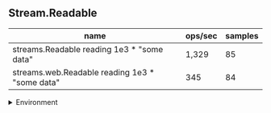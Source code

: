 ## Stream.Readable

|name|ops/sec|samples|
|-|-|-|
|streams.Readable reading 1e3 * "some data"|1,329|85|
|streams.web.Readable reading 1e3 * "some data"|345|84|


<details>
<summary>Environment</summary>

* __Machine:__ linux x64 | 2 vCPUs | 6.8GB Mem
* __Run:__ Tue Oct 10 2023 21:48:55 GMT+0000 (Coordinated Universal Time)
</details>

<!--
{"environment":{"platform":"linux","arch":"x64","cpus":2,"totalMemory":6.759757995605469},"benchmarks":"[{\"timeStamp\":1696974529165,\"currentTarget\":{\"0\":{\"name\":\"streams.Readable reading 1e3 * \\\"some data\\\"\",\"options\":{\"async\":false,\"defer\":true,\"delay\":0.005,\"initCount\":1,\"maxTime\":5,\"minSamples\":5,\"minTime\":0.05},\"async\":false,\"defer\":true,\"delay\":0.005,\"initCount\":1,\"maxTime\":5,\"minSamples\":5,\"minTime\":0.05,\"id\":1,\"stats\":{\"moe\":0.0001448036592383155,\"rme\":19.24369737773262,\"sem\":0.00007387941797873241,\"deviation\":0.0006811345785338468,\"mean\":0.0007524731676869518,\"sample\":[0.00692302275,0.0012053194324324326,0.0007021911621621622,0.0008095760125000001,0.0006266590875,0.0006795634,0.000658631925,0.0008922906375,0.0006747546,0.0006733445875,0.0007472203625,0.000700616125,0.0006372392125,0.0006548306375,0.0006553694,0.0006719045625,0.00069883235,0.00067992965,0.0007185125625000001,0.0006645819875,0.0006553918875,0.000700846125,0.0006791784,0.000688132225,0.0006854822,0.000667235775,0.0006554406375,0.0006645219875,0.0006579944124999999,0.0006508406,0.0006594731875,0.0006318103999999999,0.0006452080374999999,0.0006978548375,0.0006683270249999999,0.0006801833999999999,0.000644323025,0.000625180325,0.0006407229875,0.00065181935,0.0006327191625,0.0006741708375,0.00066040195,0.000786977025,0.00064180675,0.0006333029125,0.00064186675,0.0006531918625,0.000653261875,0.0007040424,0.0006559843874999999,0.000654409375,0.0006694020375,0.000677117125,0.0006834309375,0.000644120525,0.00065132935,0.00067544085,0.0006620819625,0.000663479475,0.000673277075,0.0006616019499999999,0.000670208325,0.0006470418875,0.0006275604249999999,0.0006402243125,0.0006483669125,0.0006375580375,0.000640858075,0.0006467918875,0.0006610695374999999,0.0006609345375,0.0007153451125,0.0007130250875,0.0008590228875,0.0006721121499999999,0.0006586382624999999,0.0006557294749999999,0.0006772572,0.0006518451975308641,0.0006680626666666667,0.0006619465432098766,0.000643850061728395,0.0006566205802469136,0.0006683762469135802],\"variance\":4.639443140744812e-7},\"times\":{\"cycle\":0.0609503265826431,\"elapsed\":6.096,\"period\":0.0007524731676869518,\"timeStamp\":1696974523069},\"_timerId\":{\"_idleTimeout\":5,\"_idlePrev\":null,\"_idleNext\":null,\"_idleStart\":128,\"_repeat\":null,\"_destroyed\":true},\"events\":{\"complete\":[]},\"running\":false,\"count\":81,\"cycles\":5,\"hz\":1328.9510416350497},\"1\":{\"name\":\"streams.web.Readable reading 1e3 * \\\"some data\\\"\",\"options\":{\"async\":false,\"defer\":true,\"delay\":0.005,\"initCount\":1,\"maxTime\":5,\"minSamples\":5,\"minTime\":0.05},\"async\":false,\"defer\":true,\"delay\":0.005,\"initCount\":1,\"maxTime\":5,\"minSamples\":5,\"minTime\":0.05,\"id\":2,\"stats\":{\"moe\":0.00003563699739196876,\"rme\":1.2284666856331825,\"sem\":0.000018182141526514676,\"deviation\":0.00016664207968330685,\"mean\":0.0029009331558389443,\"sample\":[0.0030375264705882355,0.002857052666666667,0.0029745982777777775,0.0030411045555555553,0.0033433633888888888,0.0031784560555555555,0.003344196722222222,0.0029638370555555554,0.0029482980555555556,0.0030209377222222226,0.0029314311666666665,0.0028059909444444445,0.002899942,0.003310901888888889,0.002992654055555556,0.002893375222222222,0.002949489315789474,0.0028798674736842103,0.0027781769473684214,0.0028061667368421053,0.002774540052631579,0.0029509156315789473,0.002856772526315789,0.002774703210526316,0.002827866894736842,0.002750508210526316,0.0027495871578947367,0.0027379606842105266,0.00281396152631579,0.0028661884210526315,0.0027318606315789476,0.0027965297368421054,0.0029076835789473687,0.002822051105263158,0.0027680083684210525,0.002779182210526316,0.002729681684210526,0.0027201236842105264,0.0027480871052631578,0.003053143,0.0028069035263157895,0.002718207894736842,0.002716897315789474,0.0026934865789473685,0.002860640947368421,0.0029085625263157895,0.002784977052631579,0.002816908947368421,0.0027965403157894737,0.002800771894736842,0.002876783210526316,0.002725423736842105,0.0027957718421052634,0.0029597473157894735,0.0028517514210526316,0.0028098825789473684,0.0028481355789473682,0.0028545251052631577,0.0028629462631578947,0.002731839578947368,0.002867198947368421,0.0027989824210526318,0.0030117215263157893,0.0029017414210526313,0.003091332894736842,0.0028453513157894734,0.0028190826315789472,0.0028837043684210527,0.003482784473684211,0.0030120215263157897,0.0028245195263157893,0.002863562052631579,0.0033573619999999996,0.0028730674210526315,0.0030180215789473684,0.002809487789473684,0.0028373196842105264,0.0028162984210526316,0.003238587105263158,0.0032357186315789474,0.0028008456315789473,0.0028067035789473686,0.0029775632631578947,0.003167981105263158],\"variance\":2.7769582721177588e-8},\"times\":{\"cycle\":0.05511772996093994,\"elapsed\":5.966,\"period\":0.0029009331558389443,\"timeStamp\":1696974529185},\"_timerId\":{\"_idleTimeout\":5,\"_idlePrev\":null,\"_idleNext\":null,\"_idleStart\":6245,\"_repeat\":null,\"_destroyed\":true},\"events\":{\"complete\":[]},\"running\":false,\"count\":19,\"cycles\":5,\"hz\":344.7166640111023},\"options\":{},\"events\":{\"start\":[null],\"cycle\":[null,null],\"complete\":[null,null]},\"length\":2,\"running\":false},\"type\":\"cycle\",\"target\":{\"name\":\"streams.Readable reading 1e3 * \\\"some data\\\"\",\"options\":{\"async\":false,\"defer\":true,\"delay\":0.005,\"initCount\":1,\"maxTime\":5,\"minSamples\":5,\"minTime\":0.05},\"async\":false,\"defer\":true,\"delay\":0.005,\"initCount\":1,\"maxTime\":5,\"minSamples\":5,\"minTime\":0.05,\"id\":1,\"stats\":{\"moe\":0.0001448036592383155,\"rme\":19.24369737773262,\"sem\":0.00007387941797873241,\"deviation\":0.0006811345785338468,\"mean\":0.0007524731676869518,\"sample\":[0.00692302275,0.0012053194324324326,0.0007021911621621622,0.0008095760125000001,0.0006266590875,0.0006795634,0.000658631925,0.0008922906375,0.0006747546,0.0006733445875,0.0007472203625,0.000700616125,0.0006372392125,0.0006548306375,0.0006553694,0.0006719045625,0.00069883235,0.00067992965,0.0007185125625000001,0.0006645819875,0.0006553918875,0.000700846125,0.0006791784,0.000688132225,0.0006854822,0.000667235775,0.0006554406375,0.0006645219875,0.0006579944124999999,0.0006508406,0.0006594731875,0.0006318103999999999,0.0006452080374999999,0.0006978548375,0.0006683270249999999,0.0006801833999999999,0.000644323025,0.000625180325,0.0006407229875,0.00065181935,0.0006327191625,0.0006741708375,0.00066040195,0.000786977025,0.00064180675,0.0006333029125,0.00064186675,0.0006531918625,0.000653261875,0.0007040424,0.0006559843874999999,0.000654409375,0.0006694020375,0.000677117125,0.0006834309375,0.000644120525,0.00065132935,0.00067544085,0.0006620819625,0.000663479475,0.000673277075,0.0006616019499999999,0.000670208325,0.0006470418875,0.0006275604249999999,0.0006402243125,0.0006483669125,0.0006375580375,0.000640858075,0.0006467918875,0.0006610695374999999,0.0006609345375,0.0007153451125,0.0007130250875,0.0008590228875,0.0006721121499999999,0.0006586382624999999,0.0006557294749999999,0.0006772572,0.0006518451975308641,0.0006680626666666667,0.0006619465432098766,0.000643850061728395,0.0006566205802469136,0.0006683762469135802],\"variance\":4.639443140744812e-7},\"times\":{\"cycle\":0.0609503265826431,\"elapsed\":6.096,\"period\":0.0007524731676869518,\"timeStamp\":1696974523069},\"_timerId\":{\"_idleTimeout\":5,\"_idlePrev\":null,\"_idleNext\":null,\"_idleStart\":128,\"_repeat\":null,\"_destroyed\":true},\"events\":{\"complete\":[]},\"running\":false,\"count\":81,\"cycles\":5,\"hz\":1328.9510416350497},\"aborted\":false},{\"timeStamp\":1696974535151,\"currentTarget\":{\"0\":{\"name\":\"streams.Readable reading 1e3 * \\\"some data\\\"\",\"options\":{\"async\":false,\"defer\":true,\"delay\":0.005,\"initCount\":1,\"maxTime\":5,\"minSamples\":5,\"minTime\":0.05},\"async\":false,\"defer\":true,\"delay\":0.005,\"initCount\":1,\"maxTime\":5,\"minSamples\":5,\"minTime\":0.05,\"id\":1,\"stats\":{\"moe\":0.0001448036592383155,\"rme\":19.24369737773262,\"sem\":0.00007387941797873241,\"deviation\":0.0006811345785338468,\"mean\":0.0007524731676869518,\"sample\":[0.00692302275,0.0012053194324324326,0.0007021911621621622,0.0008095760125000001,0.0006266590875,0.0006795634,0.000658631925,0.0008922906375,0.0006747546,0.0006733445875,0.0007472203625,0.000700616125,0.0006372392125,0.0006548306375,0.0006553694,0.0006719045625,0.00069883235,0.00067992965,0.0007185125625000001,0.0006645819875,0.0006553918875,0.000700846125,0.0006791784,0.000688132225,0.0006854822,0.000667235775,0.0006554406375,0.0006645219875,0.0006579944124999999,0.0006508406,0.0006594731875,0.0006318103999999999,0.0006452080374999999,0.0006978548375,0.0006683270249999999,0.0006801833999999999,0.000644323025,0.000625180325,0.0006407229875,0.00065181935,0.0006327191625,0.0006741708375,0.00066040195,0.000786977025,0.00064180675,0.0006333029125,0.00064186675,0.0006531918625,0.000653261875,0.0007040424,0.0006559843874999999,0.000654409375,0.0006694020375,0.000677117125,0.0006834309375,0.000644120525,0.00065132935,0.00067544085,0.0006620819625,0.000663479475,0.000673277075,0.0006616019499999999,0.000670208325,0.0006470418875,0.0006275604249999999,0.0006402243125,0.0006483669125,0.0006375580375,0.000640858075,0.0006467918875,0.0006610695374999999,0.0006609345375,0.0007153451125,0.0007130250875,0.0008590228875,0.0006721121499999999,0.0006586382624999999,0.0006557294749999999,0.0006772572,0.0006518451975308641,0.0006680626666666667,0.0006619465432098766,0.000643850061728395,0.0006566205802469136,0.0006683762469135802],\"variance\":4.639443140744812e-7},\"times\":{\"cycle\":0.0609503265826431,\"elapsed\":6.096,\"period\":0.0007524731676869518,\"timeStamp\":1696974523069},\"_timerId\":{\"_idleTimeout\":5,\"_idlePrev\":null,\"_idleNext\":null,\"_idleStart\":128,\"_repeat\":null,\"_destroyed\":true},\"events\":{\"complete\":[]},\"running\":false,\"count\":81,\"cycles\":5,\"hz\":1328.9510416350497},\"1\":{\"name\":\"streams.web.Readable reading 1e3 * \\\"some data\\\"\",\"options\":{\"async\":false,\"defer\":true,\"delay\":0.005,\"initCount\":1,\"maxTime\":5,\"minSamples\":5,\"minTime\":0.05},\"async\":false,\"defer\":true,\"delay\":0.005,\"initCount\":1,\"maxTime\":5,\"minSamples\":5,\"minTime\":0.05,\"id\":2,\"stats\":{\"moe\":0.00003563699739196876,\"rme\":1.2284666856331825,\"sem\":0.000018182141526514676,\"deviation\":0.00016664207968330685,\"mean\":0.0029009331558389443,\"sample\":[0.0030375264705882355,0.002857052666666667,0.0029745982777777775,0.0030411045555555553,0.0033433633888888888,0.0031784560555555555,0.003344196722222222,0.0029638370555555554,0.0029482980555555556,0.0030209377222222226,0.0029314311666666665,0.0028059909444444445,0.002899942,0.003310901888888889,0.002992654055555556,0.002893375222222222,0.002949489315789474,0.0028798674736842103,0.0027781769473684214,0.0028061667368421053,0.002774540052631579,0.0029509156315789473,0.002856772526315789,0.002774703210526316,0.002827866894736842,0.002750508210526316,0.0027495871578947367,0.0027379606842105266,0.00281396152631579,0.0028661884210526315,0.0027318606315789476,0.0027965297368421054,0.0029076835789473687,0.002822051105263158,0.0027680083684210525,0.002779182210526316,0.002729681684210526,0.0027201236842105264,0.0027480871052631578,0.003053143,0.0028069035263157895,0.002718207894736842,0.002716897315789474,0.0026934865789473685,0.002860640947368421,0.0029085625263157895,0.002784977052631579,0.002816908947368421,0.0027965403157894737,0.002800771894736842,0.002876783210526316,0.002725423736842105,0.0027957718421052634,0.0029597473157894735,0.0028517514210526316,0.0028098825789473684,0.0028481355789473682,0.0028545251052631577,0.0028629462631578947,0.002731839578947368,0.002867198947368421,0.0027989824210526318,0.0030117215263157893,0.0029017414210526313,0.003091332894736842,0.0028453513157894734,0.0028190826315789472,0.0028837043684210527,0.003482784473684211,0.0030120215263157897,0.0028245195263157893,0.002863562052631579,0.0033573619999999996,0.0028730674210526315,0.0030180215789473684,0.002809487789473684,0.0028373196842105264,0.0028162984210526316,0.003238587105263158,0.0032357186315789474,0.0028008456315789473,0.0028067035789473686,0.0029775632631578947,0.003167981105263158],\"variance\":2.7769582721177588e-8},\"times\":{\"cycle\":0.05511772996093994,\"elapsed\":5.966,\"period\":0.0029009331558389443,\"timeStamp\":1696974529185},\"_timerId\":{\"_idleTimeout\":5,\"_idlePrev\":null,\"_idleNext\":null,\"_idleStart\":6245,\"_repeat\":null,\"_destroyed\":true},\"events\":{\"complete\":[]},\"running\":false,\"count\":19,\"cycles\":5,\"hz\":344.7166640111023},\"options\":{},\"events\":{\"start\":[null],\"cycle\":[null,null],\"complete\":[null,null]},\"length\":2,\"running\":false},\"type\":\"cycle\",\"target\":{\"name\":\"streams.web.Readable reading 1e3 * \\\"some data\\\"\",\"options\":{\"async\":false,\"defer\":true,\"delay\":0.005,\"initCount\":1,\"maxTime\":5,\"minSamples\":5,\"minTime\":0.05},\"async\":false,\"defer\":true,\"delay\":0.005,\"initCount\":1,\"maxTime\":5,\"minSamples\":5,\"minTime\":0.05,\"id\":2,\"stats\":{\"moe\":0.00003563699739196876,\"rme\":1.2284666856331825,\"sem\":0.000018182141526514676,\"deviation\":0.00016664207968330685,\"mean\":0.0029009331558389443,\"sample\":[0.0030375264705882355,0.002857052666666667,0.0029745982777777775,0.0030411045555555553,0.0033433633888888888,0.0031784560555555555,0.003344196722222222,0.0029638370555555554,0.0029482980555555556,0.0030209377222222226,0.0029314311666666665,0.0028059909444444445,0.002899942,0.003310901888888889,0.002992654055555556,0.002893375222222222,0.002949489315789474,0.0028798674736842103,0.0027781769473684214,0.0028061667368421053,0.002774540052631579,0.0029509156315789473,0.002856772526315789,0.002774703210526316,0.002827866894736842,0.002750508210526316,0.0027495871578947367,0.0027379606842105266,0.00281396152631579,0.0028661884210526315,0.0027318606315789476,0.0027965297368421054,0.0029076835789473687,0.002822051105263158,0.0027680083684210525,0.002779182210526316,0.002729681684210526,0.0027201236842105264,0.0027480871052631578,0.003053143,0.0028069035263157895,0.002718207894736842,0.002716897315789474,0.0026934865789473685,0.002860640947368421,0.0029085625263157895,0.002784977052631579,0.002816908947368421,0.0027965403157894737,0.002800771894736842,0.002876783210526316,0.002725423736842105,0.0027957718421052634,0.0029597473157894735,0.0028517514210526316,0.0028098825789473684,0.0028481355789473682,0.0028545251052631577,0.0028629462631578947,0.002731839578947368,0.002867198947368421,0.0027989824210526318,0.0030117215263157893,0.0029017414210526313,0.003091332894736842,0.0028453513157894734,0.0028190826315789472,0.0028837043684210527,0.003482784473684211,0.0030120215263157897,0.0028245195263157893,0.002863562052631579,0.0033573619999999996,0.0028730674210526315,0.0030180215789473684,0.002809487789473684,0.0028373196842105264,0.0028162984210526316,0.003238587105263158,0.0032357186315789474,0.0028008456315789473,0.0028067035789473686,0.0029775632631578947,0.003167981105263158],\"variance\":2.7769582721177588e-8},\"times\":{\"cycle\":0.05511772996093994,\"elapsed\":5.966,\"period\":0.0029009331558389443,\"timeStamp\":1696974529185},\"_timerId\":{\"_idleTimeout\":5,\"_idlePrev\":null,\"_idleNext\":null,\"_idleStart\":6245,\"_repeat\":null,\"_destroyed\":true},\"events\":{\"complete\":[]},\"running\":false,\"count\":19,\"cycles\":5,\"hz\":344.7166640111023},\"aborted\":false}]"}-->

